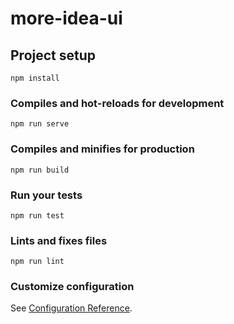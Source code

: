 <!--
 * @Descripttion:
 * @version:
 * @Author: lizt
 * @Date: 2020-11-02 09:54:44
 * @LastEditors: lizt
 * @LastEditTime: 2021-01-13 20:40:54
-->

# more-idea-ui

## Project setup

```
npm install
```

### Compiles and hot-reloads for development

```
npm run serve
```

### Compiles and minifies for production

```
npm run build
```

### Run your tests

```
npm run test
```

### Lints and fixes files

```
npm run lint
```

### Customize configuration

See [Configuration Reference](https://cli.vuejs.org/config/).
